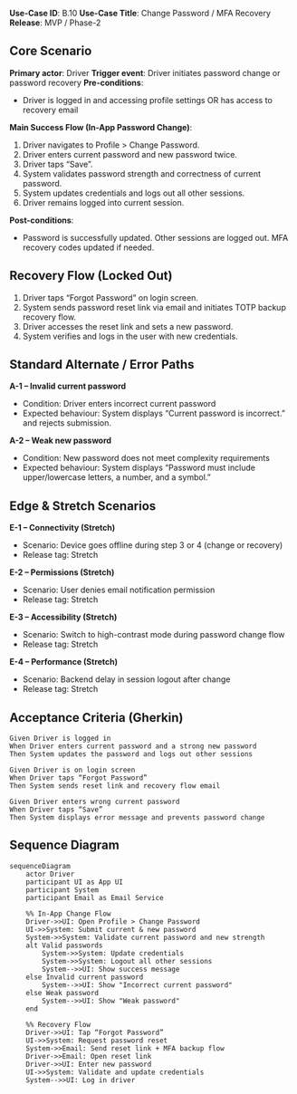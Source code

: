 **Use-Case ID**: B.10
**Use-Case Title**: Change Password / MFA Recovery
**Release**: MVP / Phase-2

## Core Scenario

**Primary actor**: Driver
**Trigger event**: Driver initiates password change or password recovery
**Pre-conditions**:

* Driver is logged in and accessing profile settings OR has access to recovery email

**Main Success Flow (In-App Password Change)**:

1. Driver navigates to Profile > Change Password.
2. Driver enters current password and new password twice.
3. Driver taps “Save”.
4. System validates password strength and correctness of current password.
5. System updates credentials and logs out all other sessions.
6. Driver remains logged into current session.

**Post-conditions**:

* Password is successfully updated. Other sessions are logged out. MFA recovery codes updated if needed.

## Recovery Flow (Locked Out)

1. Driver taps “Forgot Password” on login screen.
2. System sends password reset link via email and initiates TOTP backup recovery flow.
3. Driver accesses the reset link and sets a new password.
4. System verifies and logs in the user with new credentials.

## Standard Alternate / Error Paths

**A-1 – Invalid current password**

* Condition: Driver enters incorrect current password
* Expected behaviour: System displays “Current password is incorrect.” and rejects submission.

**A-2 – Weak new password**

* Condition: New password does not meet complexity requirements
* Expected behaviour: System displays “Password must include upper/lowercase letters, a number, and a symbol.”

## Edge & Stretch Scenarios

**E-1 – Connectivity (Stretch)**

* Scenario: Device goes offline during step 3 or 4 (change or recovery)
* Release tag: Stretch

**E-2 – Permissions (Stretch)**

* Scenario: User denies email notification permission
* Release tag: Stretch

**E-3 – Accessibility (Stretch)**

* Scenario: Switch to high-contrast mode during password change flow
* Release tag: Stretch

**E-4 – Performance (Stretch)**

* Scenario: Backend delay in session logout after change
* Release tag: Stretch

## Acceptance Criteria (Gherkin)

```gherkin
Given Driver is logged in
When Driver enters current password and a strong new password
Then System updates the password and logs out other sessions

Given Driver is on login screen
When Driver taps “Forgot Password”
Then System sends reset link and recovery flow email

Given Driver enters wrong current password
When Driver taps “Save”
Then System displays error message and prevents password change
```

## Sequence Diagram

```mermaid
sequenceDiagram
    actor Driver
    participant UI as App UI
    participant System
    participant Email as Email Service

    %% In-App Change Flow
    Driver->>UI: Open Profile > Change Password
    UI->>System: Submit current & new password
    System->>System: Validate current password and new strength
    alt Valid passwords
        System->>System: Update credentials
        System->>System: Logout all other sessions
        System-->>UI: Show success message
    else Invalid current password
        System-->>UI: Show "Incorrect current password"
    else Weak password
        System-->>UI: Show "Weak password"
    end

    %% Recovery Flow
    Driver->>UI: Tap “Forgot Password”
    UI->>System: Request password reset
    System->>Email: Send reset link + MFA backup flow
    Driver->>Email: Open reset link
    Driver->>UI: Enter new password
    UI->>System: Validate and update credentials
    System-->>UI: Log in driver
```

